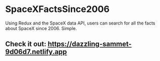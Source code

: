 # SpaceXFactsSince2006
Using Redux and the SpaceX data API, users can search for all the facts about SpaceX since 2006. Simple.

## Check it out: https://dazzling-sammet-9d06d7.netlify.app
